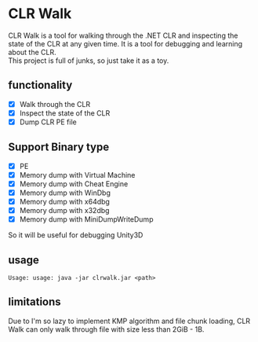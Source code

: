 # CLR Walk

CLR Walk is a tool for walking through the .NET CLR and inspecting the state of the CLR at any given time. It is a tool for debugging and learning about the CLR.  
This project is full of junks, so just take it as a toy.

## functionality

- [x] Walk through the CLR
- [x] Inspect the state of the CLR
- [x] Dump CLR PE file

## Support Binary type
- [x] PE
- [x] Memory dump with Virtual Machine
- [x] Memory dump with Cheat Engine
- [x] Memory dump with WinDbg
- [x] Memory dump with x64dbg
- [x] Memory dump with x32dbg
- [x] Memory dump with MiniDumpWriteDump

So it will be useful for debugging Unity3D

## usage

```
Usage: usage: java -jar clrwalk.jar <path>
```

## limitations

Due to I'm so lazy to implement KMP algorithm and file chunk loading, CLR Walk can only walk through file with size less than 2GiB - 1B.
